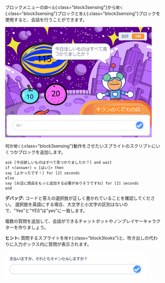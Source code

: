 
ブロックメニューの`調べる`{:class="block3sensing"}から`聞く`{:class="block3sensing"}ブロックと`答え`{:class="block3sensing"}ブロックを使用すると、会話を行うことができます。

![「はい」が入力された聞くダイアログ](images/ask-answer.png)

何か`聞く`{:class="block3sensing"}動作をさせたいスプライトのスクリプトにいくつかブロックを追加します。

```blocks3
ask [今日欲しいものはすべて見つかりましたか？] and wait
if <(answer) = [はい]> then
say [よかったです！] for [2] seconds
else
say [お店に商品をもっと追加する必要がありそうですね] for [2] seconds
end
```

**デバッグ:** コードと答えの選択肢が正しく書かれていることを確認してください。 選択肢を英語にする場合、大文字と小文字の区別はないので、"Yes"と"YES"は"yes"に一致します。

複数の質問を追加して、会話ができるチャットボットやノンプレイヤーキャラクターを作りましょう。

**ヒント:** 質問するスプライトを`隠す`{:class="block3looks"}と、吹き出しの代わりに入力ボックス内に質問が表示されます。

![質問が内部にある聞くダイアログ](images/ask-hidden-sprite.png)


